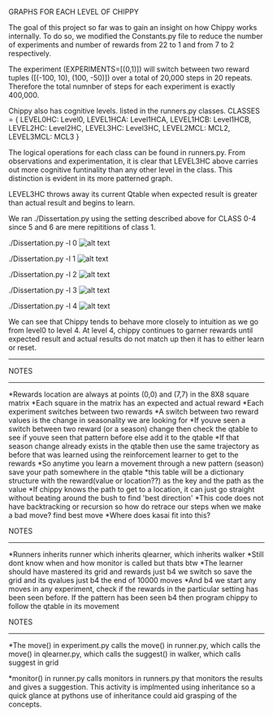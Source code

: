 
</b>GRAPHS FOR EACH LEVEL OF CHIPPY</b>

The goal of this project so far was to gain an insight on how Chippy 
works internally. To do so, we modified the Constants.py file to reduce the number 
of experiments and number of rewards from 22 to 1 and from 7 to 2 respectively.

The experiment (EXPERIMENTS=[(0,1)]) will switch between two reward tuples ([(-100, 10), (100,  -50)])
over a total of 20,000 steps in 20 repeats. Therefore the total numnber of steps 
for each experiment is exactly 400,000.

Chippy also has cognitive levels. listed in the runners.py classes.
CLASSES = {
    LEVEL0HC:   Level0,
    LEVEL1HCA:  Level1HCA,
    LEVEL1HCB:  Level1HCB,
    LEVEL2HC:   Level2HC,
    LEVEL3HC:   Level3HC,
    LEVEL2MCL:  MCL2,
    LEVEL3MCL:  MCL3
}

The logical operations for each class can be found in runners.py. 
From observations and experimentation, it is clear that LEVEL3HC above
carries out more cognitive funtinality than any other level in the class.
This distinction is evident in its more patterned graph. 

LEVEL3HC throws away its current Qtable when expected result is 
greater than actual result and begins to learn. 


We ran ./Dissertation.py using the setting described above for 
CLASS 0-4 since 5 and 6 are mere repititions of class 1.


./Dissertation.py -l 0
![alt text](https://github.com/tabularrasa/Chippy/blob/JesuyeChippy/allPix/graphlevel0.PNG)


./Dissertation.py -l 1
![alt text](https://github.com/tabularrasa/Chippy/blob/JesuyeChippy/allPix/graphlevel1.PNG)

./Dissertation.py -l 2
![alt text](https://github.com/tabularrasa/Chippy/blob/JesuyeChippy/allPix/graphlevel2.PNG)


./Dissertation.py -l 3
![alt text](https://github.com/tabularrasa/Chippy/blob/JesuyeChippy/allPix/graphlevel3.PNG)


./Dissertation.py -l 4
![alt text](https://github.com/tabularrasa/Chippy/blob/JesuyeChippy/allPix/graphlevel4.PNG)


We can see that Chippy tends to behave more closely to intuition as we
go from level0 to level 4. At level 4, chippy continues to garner rewards
until expected result and actual results do not match up then it has to 
either learn or reset.



******
NOTES
******

*Rewards location are always at points (0,0) and (7,7) 
    in the 8X8 square matrix
*Each square in the matrix has an expected and actual reward
*Each experiment switches between two rewards
*A switch between two reward values is the change
    in seasonality we are looking for
*If youve seen a switch between two reward (or a season)
    change then check the qtable to see if youve
    seen that pattern before else add it to the qtable
*If that season change already exists in the qtable then use 
    the same trajectory as before that was learned using the 
    reinforcement learner to get to the rewards
*So anytime you learn a movement through a new pattern (season)
    save your path somewhere in the qtable
*this table will be a dictionary structure with the 
    reward(value or location??) as the key and the path as the value
*If chippy knows the path to get to a location, it can just go 
    straight without beating around the bush to find 'best direction'
*This code does not have backtracking or recursion so how 
    do retrace our steps when we make a bad move? find best move
*Where does kasai fit into this?


NOTES
*****
*Runners inherits runner which inherits qlearner, which inherits walker
*Still dont know when and how monitor is called but thats btw
*The learner should have mastered its grid and rewards just b4 we switch
    so save the grid and its qvalues just b4 the end of  10000 moves
*And b4 we start any moves in any experiment, check if the rewards in 
    the particular setting has been seen before. If the pattern has been
    seen b4 then program chippy to follow the qtable in its movement


NOTES
*****
*The move() in experiment.py calls the move() in runner.py,
    which calls the move() in qlearner.py, which calls the 
    suggest() in walker, which calls suggest in grid

*monitor() in runner.py calls monitors in runners.py that 
    monitors the results and gives a suggestion. This activity
    is implmented using inheritance so a quick glance at pythons
    use of inheritance could aid grasping of the concepts.

